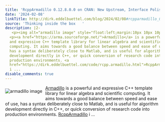 ```yaml
---
title: 'RcppArmadillo 0.12.8.0.0 on CRAN: New Upstream, Interface Polish'
date: '2024-02-08'
linkTitle: http://dirk.eddelbuettel.com/blog/2024/02/08#rcpparmadillo_0.12.8.0.0
source: 'Thinking inside the box   '
description: |2-
   <p><img alt="armadillo image" style="float:left;margin:10px 10px 10px 0;" src="http://dirk.eddelbuettel.com/images/armadillo_logo_two.png"/></p>
  <p><a href="https://arma.sourceforge.net/">Armadillo</a> is a powerful
  and expressive C++ template library for linear algebra and scientific
  computing. It aims towards a good balance between speed and ease of use,
  has a syntax deliberately close to Matlab, and is useful for algorithm
  development directly in C++, or quick conversion of research code into
  production environments. <a
  href="https://dirk.eddelbuettel.com/code/rcpp.armadillo.html">RcppArmadillo</a>
  i ...
disable_comments: true
---
```

 <p><img alt="armadillo image" style="float:left;margin:10px 10px 10px 0;" src="http://dirk.eddelbuettel.com/images/armadillo_logo_two.png"/></p>
<p><a href="https://arma.sourceforge.net/">Armadillo</a> is a powerful
and expressive C++ template library for linear algebra and scientific
computing. It aims towards a good balance between speed and ease of use,
has a syntax deliberately close to Matlab, and is useful for algorithm
development directly in C++, or quick conversion of research code into
production environments. <a
href="https://dirk.eddelbuettel.com/code/rcpp.armadillo.html">RcppArmadillo</a>
i ...